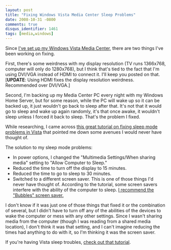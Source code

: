 ```yaml
---
layout: post
title: "Fixing Windows Vista Media Center Sleep Problems"
date: 2008-10-31 -0800
comments: true
disqus_identifier: 1461
tags: [media,windows]
---
```

Since [I've set up my Windows Vista Media
Center](/archive/2008/09/30/overview-of-my-media-center-solution.aspx),
there are two things I've been working on fixing.

First, there's some weirdness with my display resolution (TV runs
1366x768, computer will only do 1280x768), but I think that's tied to
the fact that I'm using DVI/VGA instead of HDMI to connect it. I'll keep
you posted on that. [**UPDATE**: Using HDMI fixes the display resolution
weirdness. Recommended over DVI/VGA.]

Second, I'm backing up my Media Center PC every night with my Windows
Home Server, but for some reason, while the PC will wake up so it can be
backed up, it just wouldn't go back to sleep after that. It's not that
it would go to sleep and wake up again randomly, it's that once awake,
it wouldn't sleep unless I forced it back to sleep. That's the problem I
fixed.

While researching, I came across [this great tutorial on fixing sleep
mode problems in
Vista](http://www.vistax64.com/tutorials/63567-power-options-sleep-mode-problems.html)
that pointed me down some avenues I would never have thought of.

The solution to my sleep mode problems:

- In power options, I changed the "Multimedia Settings/When sharing
    media" setting to "Allow Computer to Sleep."
- Reduced the time to turn off the display to 15 minutes.
- Reduced the time to go to sleep to 30 minutes.
- Switched to a different screen saver. This is one of those things
    I'd never have thought of. According to the tutorial, some screen
    savers interfere with the ability of the computer to sleep. [I
    recommend the "Bubbles" screen
    saver.](/archive/2009/04/05/solution-to-dell-studio-hybrid-hdmi-sleep-problems.aspx)

I don't know if it was just one of those things that fixed it or the
combination of several, but I didn't have to turn off any of the
abilities of the devices to wake the computer or mess with any other
settings. Since I wasn't sharing media from the computer (though I was
reading from a shared media location), I don't think it was that
setting, and I can't imagine reducing the times had anything to do with
it, so I'm thinking it was the screen saver.

If you're having Vista sleep troubles, [check out that
tutorial](http://www.vistax64.com/tutorials/63567-power-options-sleep-mode-problems.html).
